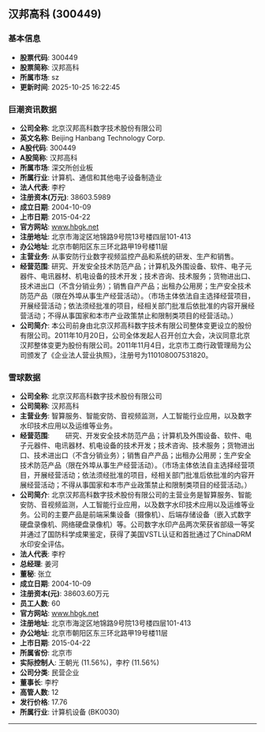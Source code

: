 ## 汉邦高科 (300449)

### 基本信息

- **股票代码**: 300449
- **股票简称**: 汉邦高科
- **所属市场**: sz
- **更新时间**: 2025-10-25 16:22:45

### 巨潮资讯数据

- **公司全称**: 北京汉邦高科数字技术股份有限公司
- **英文名称**: Beijing Hanbang Technology Corp.
- **A股代码**: 300449
- **A股简称**: 汉邦高科
- **所属市场**: 深交所创业板
- **所属行业**: 计算机、通信和其他电子设备制造业
- **法人代表**: 李柠
- **注册资本(万元)**: 38603.5989
- **成立日期**: 2004-10-09
- **上市日期**: 2015-04-22
- **官方网站**: www.hbgk.net
- **注册地址**: 北京市海淀区地锦路9号院13号楼四层101-413
- **办公地址**: 北京市朝阳区东三环北路甲19号楼11层
- **主营业务**: 从事安防行业数字视频监控产品和系统的研发、生产和销售。
- **经营范围**: 研究、开发安全技术防范产品；计算机及外围设备、软件、电子元器件、电讯器材、机电设备的技术开发；技术咨询、技术服务；货物进出口、技术进出口（不含分销业务）；销售自产产品；出租办公用房；生产安全技术防范产品（限在外埠从事生产经营活动）。（市场主体依法自主选择经营项目，开展经营活动；依法须经批准的项目，经相关部门批准后依批准的内容开展经营活动；不得从事国家和本市产业政策禁止和限制类项目的经营活动。）
- **公司简介**: 本公司前身由北京汉邦高科数字技术有限公司整体变更设立的股份有限公司。2011年10月20日，公司全体发起人召开创立大会，决议同意北京汉邦整体变更为股份有限公司。2011年11月4日，北京市工商行政管理局为公司颁发了《企业法人营业执照》，注册号为110108007531820。

### 雪球数据

- **公司全称**: 北京汉邦高科数字技术股份有限公司
- **公司简称**: 汉邦高科
- **主营业务**: 智算服务、智能安防、音视频监测，人工智能行业应用，以及数字水印技术应用以及运维等业务。
- **经营范围**: 　　研究、开发安全技术防范产品；计算机及外围设备、软件、电子元器件、电讯器材、机电设备的技术开发；技术咨询、技术服务；货物进出口、技术进出口（不含分销业务）；销售自产产品；出租办公用房；生产安全技术防范产品（限在外埠从事生产经营活动）。（市场主体依法自主选择经营项目，开展经营活动；依法须经批准的项目，经相关部门批准后依批准的内容开展经营活动；不得从事国家和本市产业政策禁止和限制类项目的经营活动。）
- **公司简介**: 北京汉邦高科数字技术股份有限公司的主营业务是智算服务、智能安防、音视频监测，人工智能行业应用，以及数字水印技术应用以及运维等业务。公司的主要产品是前端采集设备（摄像机）、后端存储设备（嵌入式数字硬盘录像机、网络硬盘录像机）等。公司数字水印产品两次荣获省部级一等奖并通过了国防科学成果鉴定，获得了美国VSTL认证和首批通过了ChinaDRM水印安全评估。
- **法人代表**: 李柠
- **总经理**: 姜河
- **董秘**: 张立
- **成立日期**: 2004-10-09
- **注册资本(元)**: 38603.60万元
- **员工人数**: 60
- **官方网站**: www.hbgk.net
- **注册地址**: 北京市海淀区地锦路9号院13号楼四层101-413
- **办公地址**: 北京市朝阳区东三环北路甲19号楼11层
- **上市日期**: 2015-04-22
- **所属省份**: 北京市
- **实际控制人**: 王朝光 (11.56%)，李柠 (11.56%)
- **公司分类**: 民营企业
- **董事长**: 李柠
- **高管人数**: 12
- **发行价格**: 17.76
- **所属行业**: 计算机设备 (BK0030)

---